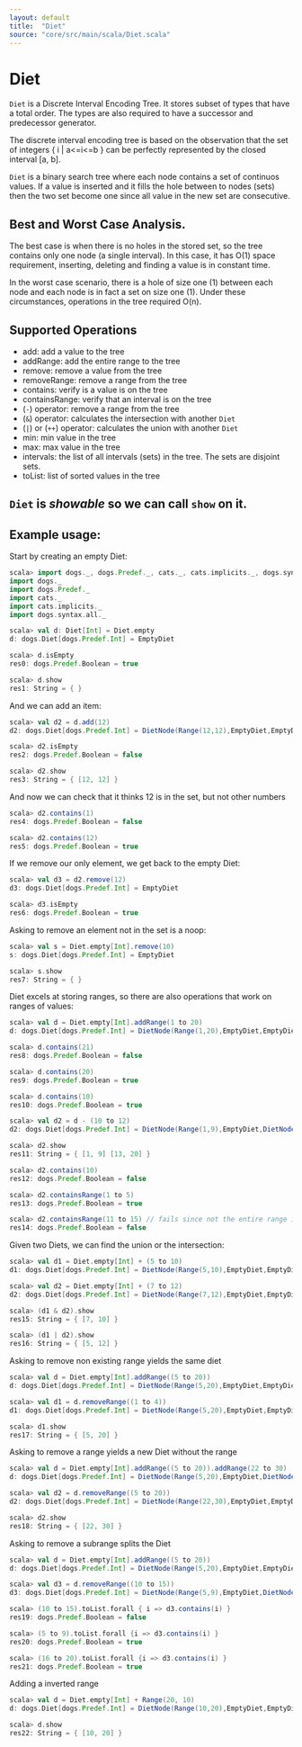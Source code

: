 ```yaml
---
layout: default
title:  "Diet"
source: "core/src/main/scala/Diet.scala"
---
```

# Diet

`Diet` is a Discrete Interval Encoding Tree. It stores subset of types that have a total order. The types are also required to have a successor and predecessor generator. 

The discrete interval encoding tree is based on the observation that the set of integers { i \| a<=i<=b } can be perfectly represented by the closed interval [a, b].

`Diet` is a binary search tree where each node contains a set of continuos values. If a value is inserted and it fills the hole between to nodes (sets) then the two set become one since all value in the new set are consecutive.

## Best and Worst Case Analysis.

The best case is when there is no holes in the stored set, so the tree contains only one node (a single interval). In this case, it has O(1) space requirement, inserting, deleting and finding a value is in constant time. 

In the worst case scenario, there is a hole of size one (1) between each node and each node is in fact a set on size one (1). Under these circumstances, operations in the tree required O(n). 


## Supported Operations

- add:						add a value to the tree
- addRange:				add the entire range to the tree
- remove:					remove a value from the tree
- removeRange:          remove a range from the tree
- contains:				verify is a value is on the tree
- containsRange:			verify that an interval is on the tree
- (`-`) operator:		remove a range from the tree
-  (`&`) operator:	calculates the intersection with another `Diet`
- (`|`) or (`++`) operator:	calculates the union with another `Diet`
- min:						min value in the tree
- max:						max value in the tree
- intervals:				the list of all intervals (sets) in the tree. The sets are disjoint sets.
- toList: 				list of sorted values in the tree

## `Diet` is *showable* so we can call `show` on it.

## Example usage:

Start by creating an empty Diet:

```scala
scala> import dogs._, dogs.Predef._, cats._, cats.implicits._, dogs.syntax.all._
import dogs._
import dogs.Predef._
import cats._
import cats.implicits._
import dogs.syntax.all._

scala> val d: Diet[Int] = Diet.empty
d: dogs.Diet[dogs.Predef.Int] = EmptyDiet

scala> d.isEmpty
res0: dogs.Predef.Boolean = true

scala> d.show
res1: String = { }
```

And we can add an item:

```scala
scala> val d2 = d.add(12)
d2: dogs.Diet[dogs.Predef.Int] = DietNode(Range(12,12),EmptyDiet,EmptyDiet)

scala> d2.isEmpty
res2: dogs.Predef.Boolean = false

scala> d2.show
res3: String = { [12, 12] }
```

And now we can check that it thinks 12 is in the set, but not other numbers

```scala
scala> d2.contains(1)
res4: dogs.Predef.Boolean = false

scala> d2.contains(12)
res5: dogs.Predef.Boolean = true
```

If we remove our only element, we get back to the empty Diet:

```scala
scala> val d3 = d2.remove(12)
d3: dogs.Diet[dogs.Predef.Int] = EmptyDiet

scala> d3.isEmpty
res6: dogs.Predef.Boolean = true
```

Asking to remove an element not in the set is a noop:

```scala
scala> val s = Diet.empty[Int].remove(10)
s: dogs.Diet[dogs.Predef.Int] = EmptyDiet

scala> s.show
res7: String = { }
```

Diet excels at storing ranges, so there are also operations that work on ranges of values:

```scala
scala> val d = Diet.empty[Int].addRange(1 to 20)
d: dogs.Diet[dogs.Predef.Int] = DietNode(Range(1,20),EmptyDiet,EmptyDiet)

scala> d.contains(21)
res8: dogs.Predef.Boolean = false

scala> d.contains(20)
res9: dogs.Predef.Boolean = true

scala> d.contains(10)
res10: dogs.Predef.Boolean = true

scala> val d2 = d - (10 to 12)
d2: dogs.Diet[dogs.Predef.Int] = DietNode(Range(1,9),EmptyDiet,DietNode(Range(13,20),EmptyDiet,EmptyDiet))

scala> d2.show
res11: String = { [1, 9] [13, 20] }

scala> d2.contains(10)
res12: dogs.Predef.Boolean = false

scala> d2.containsRange(1 to 5)
res13: dogs.Predef.Boolean = true

scala> d2.containsRange(11 to 15) // fails since not the entire range is contained
res14: dogs.Predef.Boolean = false
```

Given two Diets, we can find the union or the intersection:

```scala
scala> val d1 = Diet.empty[Int] + (5 to 10)
d1: dogs.Diet[dogs.Predef.Int] = DietNode(Range(5,10),EmptyDiet,EmptyDiet)

scala> val d2 = Diet.empty[Int] + (7 to 12)
d2: dogs.Diet[dogs.Predef.Int] = DietNode(Range(7,12),EmptyDiet,EmptyDiet)

scala> (d1 & d2).show
res15: String = { [7, 10] }

scala> (d1 | d2).show
res16: String = { [5, 12] }
```
Asking to remove non existing range yields the same diet

```scala
scala> val d = Diet.empty[Int].addRange((5 to 20))
d: dogs.Diet[dogs.Predef.Int] = DietNode(Range(5,20),EmptyDiet,EmptyDiet)

scala> val d1 = d.removeRange((1 to 4))
d1: dogs.Diet[dogs.Predef.Int] = DietNode(Range(5,20),EmptyDiet,EmptyDiet)

scala> d1.show
res17: String = { [5, 20] }
```

Asking to remove a range yields a new Diet without the range

```scala
scala> val d = Diet.empty[Int].addRange((5 to 20)).addRange(22 to 30)
d: dogs.Diet[dogs.Predef.Int] = DietNode(Range(5,20),EmptyDiet,DietNode(Range(22,30),EmptyDiet,EmptyDiet))

scala> val d2 = d.removeRange((5 to 20))
d2: dogs.Diet[dogs.Predef.Int] = DietNode(Range(22,30),EmptyDiet,EmptyDiet)

scala> d2.show
res18: String = { [22, 30] }
```

Asking to remove a subrange splits the Diet

```scala
scala> val d = Diet.empty[Int].addRange((5 to 20))
d: dogs.Diet[dogs.Predef.Int] = DietNode(Range(5,20),EmptyDiet,EmptyDiet)

scala> val d3 = d.removeRange((10 to 15)) 
d3: dogs.Diet[dogs.Predef.Int] = DietNode(Range(5,9),EmptyDiet,DietNode(Range(16,20),EmptyDiet,EmptyDiet))

scala> (10 to 15).toList.forall { i => d3.contains(i) }
res19: dogs.Predef.Boolean = false

scala> (5 to 9).toList.forall {i => d3.contains(i) }
res20: dogs.Predef.Boolean = true

scala> (16 to 20).toList.forall {i => d3.contains(i) }
res21: dogs.Predef.Boolean = true
```

Adding a inverted range

```scala
scala> val d = Diet.empty[Int] + Range(20, 10)
d: dogs.Diet[dogs.Predef.Int] = DietNode(Range(10,20),EmptyDiet,EmptyDiet)

scala> d.show
res22: String = { [10, 20] }
```
